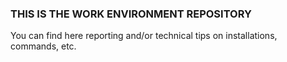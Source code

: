 ### THIS IS THE WORK ENVIRONMENT REPOSITORY

You can find here reporting and/or technical tips on installations, commands, etc.


